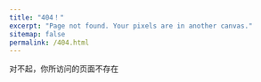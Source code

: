 ```yaml
---
title: "404！"
excerpt: "Page not found. Your pixels are in another canvas."
sitemap: false
permalink: /404.html
---
```


对不起，你所访问的页面不存在
